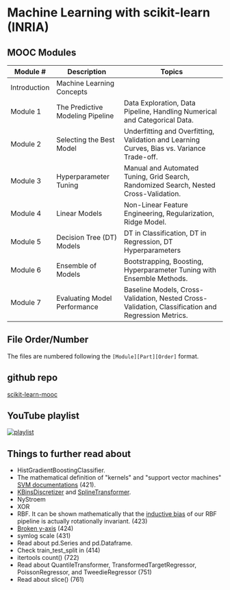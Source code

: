 # Machine Learning with scikit-learn (INRIA)

## MOOC Modules

| Module #     | Description                      | Topics                                                                                             |
| ------------ | -------------------------------- | -------------------------------------------------------------------------------------------------- |
| Introduction | Machine Learning Concepts        |                                                                                                    |
| Module 1     | The Predictive Modeling Pipeline | Data Exploration, Data Pipeline, Handling Numerical and Categorical Data.                          |
| Module 2     | Selecting the Best Model         | Underfitting and Overfitting, Validation and Learning Curves, Bias vs. Variance Trade-off.         |
| Module 3     | Hyperparameter Tuning            | Manual and Automated Tuning, Grid Search, Randomized Search, Nested Cross-Validation.              |
| Module 4     | Linear Models                    | Non-Linear Feature Engineering, Regularization, Ridge Model.                                       |
| Module 5     | Decision Tree (DT) Models        | DT in Classification, DT in Regression, DT Hyperparameters                                         |
| Module 6     | Ensemble of Models               | Bootstrapping, Boosting, Hyperparameter Tuning with Ensemble Methods.                              |
| Module 7     | Evaluating Model Performance     | Baseline Models, Cross-Validation, Nested Cross-Validation, Classification and Regression Metrics. |

## File Order/Number

The files are numbered following the `[Module][Part][Order]` format.

## github repo

[scikit-learn-mooc](https://github.com/INRIA/scikit-learn-mooc/tree/main/slides/Ubuntu_Mono)

## YouTube playlist

[![playlist](https://i.ytimg.com/vi/ZHUU9ppmOq8/mqdefault.jpg)](https://www.youtube.com/watch?v=jkKO_q1D_-Y&list=PL2okA_2qDJ-m44KooOI7x8tu85wr4ez4f&pp=iAQB)

## Things to further read about

- HistGradientBoostingClassifier.
- The mathematical definition of "kernels" and "support vector machines" [SVM documentations](https://scikit-learn.org/stable/modules/svm.html) (421).
- [KBinsDiscretizer](https://scikit-learn.org/stable/modules/generated/sklearn.preprocessing.KBinsDiscretizer.html) and [SplineTransformer](https://scikit-learn.org/stable/modules/generated/sklearn.preprocessing.SplineTransformer.html).
- NyStroem
- XOR
- RBF. It can be shown mathematically that the [inductive bias](https://en.wikipedia.org/wiki/Inductive_bias) of our RBF pipeline is actually rotationally invariant. (423)
- [Broken y-axis](https://stackoverflow.com/questions/63726234/how-to-draw-a-broken-y-axis-catplot-graphes-with-seaborn) (424)
- symlog scale (431)
- Read about pd.Series and pd.Dataframe.
- Check train_test_split in (414)
- itertools count() (722)
- Read about QuantileTransformer, TransformedTargetRegressor, PoissonRegressor, and TweedieRegressor (751)
- Read about slice() (761)
